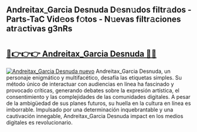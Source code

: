## Andreitax_Garcia Desnuda D𝚎sn𝚞dos filtr𝚊dos - Parts-TaC Vid𝚎os f𝚘tos - N𝚞evas filtr𝚊ciones atr𝚊ctivas g3nRs

# <h2><a href="http://mb1qlo.tromn.icu/?c=Andreitax_Garcia+Desnuda">🔗👉👉👉 Andreitax_Garcia Desnuda 🔗🔗</a></h2>

[![Andreitax_Garcia Desnuda nuevo](https://i.imgur.com/pEAQMta.gif)](http://mb1qlo.tromn.icu/?c=Andreitax_Garcia+Desnuda)
Andreitax_Garcia Desnuda, un personaje enigmático y multifacético, desafía las etiquetas simples. Su método único de interactuar con audiencias en línea ha fascinado y provocado críticas, generando debates sobre la expresión artística, el consentimiento y las complejidades de las comunidades digitales. A pesar de la ambigüedad de sus planes futuros, su huella en la cultura en línea es imborrable. Impulsado por una determinación inquebrantable y una cautivación innegable, Andreitax_Garcia Desnuda impact en los medios digitales es revolucionario.

